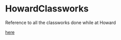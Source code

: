 # HowardClassworks
Reference to all the classworks done while at Howard

[here](NetworkandWebProgramming.md)
